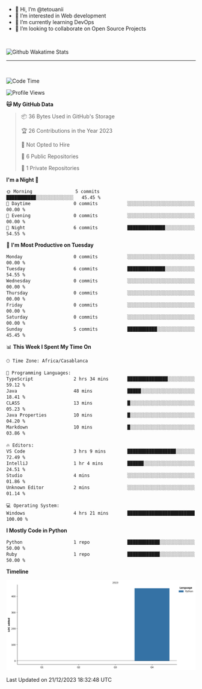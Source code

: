 - 👋 Hi, I’m @tetouanii
- 👀 I’m interested in Web development
- 🌱 I’m currently learning DevOps
- 💞️ I’m looking to collaborate on Open Source Projects

<br/>


![Github Wakatime Stats](https://github-readme-stats.vercel.app/api/wakatime/?username=@walidbosso&layout=compact&&theme=default&link="https://www.github.com/USERNAME/") 

--- 

<br/>


  
<!--START_SECTION:waka-->
![Code Time](http://img.shields.io/badge/Code%20Time-4%20hrs%2021%20mins-blue)

![Profile Views](http://img.shields.io/badge/Profile%20Views-110-blue)

**🐱 My GitHub Data** 

> 📦 36 Bytes Used in GitHub's Storage 
 > 
> 🏆 26 Contributions in the Year 2023
 > 
> 🚫 Not Opted to Hire
 > 
> 📜 6 Public Repositories 
 > 
> 🔑 1 Private Repositories 
 > 
**I'm a Night 🦉** 

```text
🌞 Morning                5 commits           ███████████░░░░░░░░░░░░░░   45.45 % 
🌆 Daytime                0 commits           ░░░░░░░░░░░░░░░░░░░░░░░░░   00.00 % 
🌃 Evening                0 commits           ░░░░░░░░░░░░░░░░░░░░░░░░░   00.00 % 
🌙 Night                  6 commits           ██████████████░░░░░░░░░░░   54.55 % 
```
📅 **I'm Most Productive on Tuesday** 

```text
Monday                   0 commits           ░░░░░░░░░░░░░░░░░░░░░░░░░   00.00 % 
Tuesday                  6 commits           ██████████████░░░░░░░░░░░   54.55 % 
Wednesday                0 commits           ░░░░░░░░░░░░░░░░░░░░░░░░░   00.00 % 
Thursday                 0 commits           ░░░░░░░░░░░░░░░░░░░░░░░░░   00.00 % 
Friday                   0 commits           ░░░░░░░░░░░░░░░░░░░░░░░░░   00.00 % 
Saturday                 0 commits           ░░░░░░░░░░░░░░░░░░░░░░░░░   00.00 % 
Sunday                   5 commits           ███████████░░░░░░░░░░░░░░   45.45 % 
```


📊 **This Week I Spent My Time On** 

```text
🕑︎ Time Zone: Africa/Casablanca

💬 Programming Languages: 
TypeScript               2 hrs 34 mins       ███████████████░░░░░░░░░░   59.12 % 
Java                     48 mins             █████░░░░░░░░░░░░░░░░░░░░   18.41 % 
CLASS                    13 mins             █░░░░░░░░░░░░░░░░░░░░░░░░   05.23 % 
Java Properties          10 mins             █░░░░░░░░░░░░░░░░░░░░░░░░   04.20 % 
Markdown                 10 mins             █░░░░░░░░░░░░░░░░░░░░░░░░   03.86 % 

🔥 Editors: 
VS Code                  3 hrs 9 mins        ██████████████████░░░░░░░   72.49 % 
IntelliJ                 1 hr 4 mins         ██████░░░░░░░░░░░░░░░░░░░   24.51 % 
Studio                   4 mins              ░░░░░░░░░░░░░░░░░░░░░░░░░   01.86 % 
Unknown Editor           2 mins              ░░░░░░░░░░░░░░░░░░░░░░░░░   01.14 % 

💻 Operating System: 
Windows                  4 hrs 21 mins       █████████████████████████   100.00 % 
```

**I Mostly Code in Python** 

```text
Python                   1 repo              ████████████░░░░░░░░░░░░░   50.00 % 
Ruby                     1 repo              ████████████░░░░░░░░░░░░░   50.00 % 
```



**Timeline**

![Lines of Code chart](https://raw.githubusercontent.com/tetouanii/tetouanii/main/assets/bar_graph.png)


 Last Updated on 21/12/2023 18:32:48 UTC
<!--END_SECTION:waka-->
